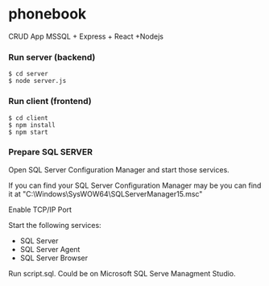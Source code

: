# phonebook
CRUD App  MSSQL + Express + React +Nodejs

### Run server (backend)
``` 
$ cd server
$ node server.js
``` 

### Run client (frontend)
``` 
$ cd client
$ npm install
$ npm start
``` 
### Prepare SQL SERVER

Open SQL Server Configuration Manager and start those services.

If you can find your SQL Server Configuration Manager may be you can find it at "C:\Windows\SysWOW64\SQLServerManager15.msc"

Enable TCP/IP Port

Start the following services: 
* SQL Server
* SQL Server Agent 
* SQL Server Browser
    
Run script.sql. Could be on Microsoft SQL Serve Managment Studio.
